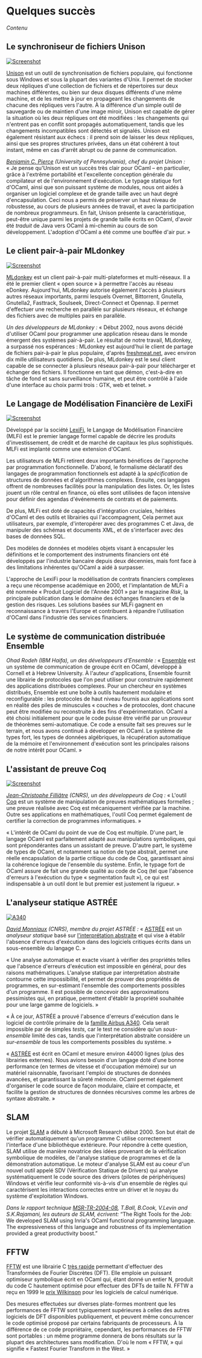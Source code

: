 <!-- ((! set title Quelques succès !)) ((! set learn !)) -->

# Quelques succès
*Contenu*

## Le synchroniseur de fichiers Unison
[<img src='/img/unison-thumb.jpg' alt='Screenshot'  title='Screenshot of Unison&#39;s main window' />](/img/unison.png)

[Unison](http://www.cis.upenn.edu/%7Ebcpierce/unison/) est un outil de
synchronisation de fichiers populaire, qui fonctionne sous Windows et
sous la plupart des variantes d'Unix. Il permet de stocker deux
répliques d'une collection de fichiers et de répertoires sur deux
machines différentes, ou bien sur deux disques différents d'une même
machine, et de les mettre à jour en propageant les changements de
chacune des répliques vers l'autre. À la différence d'un simple outil de
sauvegarde ou de maintien d'une image miroir, Unison est capable de
gérer la situation où les deux répliques ont été modifiées : les
changements qui n'entrent pas en conflit sont propagés automatiquement,
tandis que les changements incompatibles sont détectés et signalés.
Unison est également résistant aux échecs : il prend soin de laisser les
deux répliques, ainsi que ses propres structures privées, dans un état
cohérent à tout instant, même en cas d'arrêt abrupt ou de panne de
communication.

*[Benjamin C. Pierce](http://www.cis.upenn.edu/%7Ebcpierce/) (University
of Pennsylvania), chef du projet Unison :* « Je pense qu'Unison est un
succès très clair pour OCaml – en particulier, grâce à l'extrême
portabilité et l'excellente conception générale du compilateur et de
l'environnement d'exécution. Le typage statique fort d'OCaml, ainsi que
son puissant système de modules, nous ont aidés à organiser un logiciel
complexe et de grande taille avec un haut degré d'encapsulation. Ceci
nous a permis de préserver un haut niveau de robustesse, au cours de
plusieurs années de travail, et avec la participation de nombreux
programmeurs. En fait, Unison présente la caractéristique, peut-être
unique parmi les projets de grande taille écrits en OCaml, d'avoir été
*traduit* de Java vers OCaml à mi-chemin au cours de son développement.
L'adoption d'OCaml a été comme une bouffée d'air pur. »

## Le client pair-à-pair MLdonkey
[<img src='/img/mldonkey-thumb.jpg' alt='Screenshot'  title='Screenshot of one of MLdonkey&#39;s windows' />](/img/mldonkey.jpg)

[MLdonkey](http://mldonkey.sourceforge.net/Main_Page) est un client
pair-à-pair multi-plateformes et multi-réseaux. Il a été le premier
client « open source » à permettre l'accès au réseau eDonkey.
Aujourd'hui, MLdonkey autorise également l'accès à plusieurs autres
réseaux importants, parmi lesquels Overnet, Bittorrent, Gnutella,
Gnutella2, Fasttrack, Soulseek, Direct-Connect et Opennap. Il permet
d'effectuer une recherche en parallèle sur plusieurs réseaux, et échange
des fichiers avec de multiples pairs en parallèle.

*Un des développeurs de MLdonkey :* « Début 2002, nous avons décidé
d'utiliser OCaml pour programmer une application réseau dans le monde
émergent des systèmes pair-à-pair. Le résultat de notre travail,
MLdonkey, a surpassé nos espérances : MLdonkey est aujourd'hui le client
de partage de fichiers pair-à-pair le plus populaire, d'après
[freshmeat.net](http://freshmeat.net/), avec environ dix mille
utilisateurs quotidiens. De plus, MLdonkey est le seul client capable de
se connecter à plusieurs réseaux pair-à-pair pour télécharger et
échanger des fichiers. Il fonctionne en tant que démon, c'est-à-dire en
tâche de fond et sans surveillance humaine, et peut être contrôlé à
l'aide d'une interface au choix parmi trois : GTK, web et telnet. »

## Le Langage de Modélisation Financière de LexiFi
[<img src='/img/lexifi-thumb.png' alt='Screenshot'  title='A report produced by LexiFi software' />](/img/lexifi.png)

Développé par la société [LexiFi](http://www.lexifi.com/), le Langage de
Modélisation Financière (MLFi) est le premier langage formel capable de
décrire les produits d'investissement, de crédit et de marché de
capitaux les plus sophistiqués. MLFi est implanté comme une extension
d'OCaml.

Les utilisateurs de MLFi retirent deux importants bénéfices de
l'approche par programmation fonctionnelle. D'abord, le formalisme
déclaratif des langages de programmation fonctionnels est adapté à la
*spécification* de structures de données et d'algorithmes complexes.
Ensuite, ces langages offrent de nombreuses facilités pour la
manipulation des listes. Or, les listes jouent un rôle central en
finance, où elles sont utilisées de façon intensive pour définir des
agendas d'événements de contrats et de paiements.

De plus, MLFi est doté de capacités d'intégration cruciales, héritées
d'OCaml et des outils et librairies qui l'accompagnent, Cela permet aux
utilisateurs, par exemple, d'interopérer avec des programmes C et Java,
de manipuler des schémas et documents XML, et de s'interfacer avec des
bases de données SQL.

Des modèles de données et modèles objets visant à encapsuler les
définitions et le comportement des instruments financiers ont été
développés par l'industrie bancaire depuis deux décennies, mais font
face à des limitations inhérentes qu'OCaml a aidé à surpasser.

L'approche de LexiFi pour la modélisation de contrats financiers
complexes a reçu une récompense académique en 2000, et l'implantation de
MLFi a été nommée « Produit Logiciel de l'Année 2001 » par le magazine
*Risk*, la principale publication dans le domaine des échanges
financiers et de la gestion des risques. Les solutions basées sur MLFi
gagnent en reconnaissance à travers l'Europe et contribuent à répandre
l'utilisation d'OCaml dans l'industrie des services financiers.

## Le système de communication distribuée Ensemble
*Ohad Rodeh (IBM Haifa), un des développeurs d'Ensemble :*
« [Ensemble](http://dsl.cs.technion.ac.il/projects/Ensemble/) est un
système de communication de groupe écrit en OCaml, développé à Cornell
et à Hebrew University. À l'auteur d'applications, Ensemble fournit une
librairie de protocoles que l'on peut utiliser pour construire
rapidement des applications distribuées complexes. Pour un chercheur en
systèmes distribués, Ensemble est une boîte à outils hautement modulaire
et reconfigurable : les protocoles de haut niveau fournis aux
applications sont en réalité des piles de minuscules « couches » de
protocoles, dont chacune peut être modifiée ou reconstruite à des fins
d'expérimentation. OCaml a été choisi initialement pour que le code
puisse être vérifié par un prouveur de théorèmes semi-automatique. Ce
code a ensuite fait ses preuves sur le terrain, et nous avons continué à
développer en OCaml. Le système de types fort, les types de données
algébriques, la récupération automatique de la mémoire et
l'environnement d'exécution sont les principales raisons de notre
intérêt pour OCaml. »

## L'assistant de preuve Coq
[<img src='/img/coq-thumb.jpg' alt='Screenshot'  title='Screenshot of Coq&#39;s integrated development environment' />](/img/coq.jpg)

*[Jean-Christophe Filliâtre](http://www.lri.fr/%7Efilliatr/) (CNRS), un
des développeurs de Coq :* « L'outil [Coq](http://coq.inria.fr/) est un
système de manipulation de preuves mathématiques formelles ; une preuve
réalisée avec Coq est mécaniquement vérifiée par la machine. Outre ses
applications en mathématiques, l'outil Coq permet également de certifier
la correction de programmes informatiques. »

« L'intérêt de OCaml du point de vue de Coq est multiple. D'une part, le
langage OCaml est parfaitement adapté aux manipulations symboliques, qui
sont prépondérantes dans un assistant de preuve. D'autre part, le
système de types de OCaml, et notamment sa notion de type abstrait,
permet une réelle encapsulation de la partie critique du code de Coq,
garantissant ainsi la cohérence logique de l'ensemble du système. Enfin,
le typage fort de OCaml assure de fait une grande qualité au code de Coq
(tel que l'absence d'erreurs à l'exécution du type « segmentation
fault »), ce qui est indispensable à un outil dont le but premier est
justement la rigueur. »

## L'analyseur statique ASTRÉE
[<img src='/img/astree.gif' alt='A340'  title='ASTRÉE has been used to certify the Airbus A340 flight control software' />](http://www.airbus.com/product/a330_a340_backgrounder.asp)

*[David Monniaux](http://www-verimag.imag.fr/~monniaux/) (CNRS), membre
du projet ASTRÉE :* « [ASTRÉE](http://www.astree.ens.fr/) est un
*analyseur statique* basé sur [l&#39;interprétation
abstraite](http://www.di.ens.fr/%7Ecousot/aiintro.shtml) et qui vise à
établir l'absence d'erreurs d'exécution dans des logiciels critiques
écrits dans un sous-ensemble du langage C. »

« Une analyse automatique et exacte visant à vérifier des propriétés
telles que l'absence d'erreurs d'exécution est impossible en général,
pour des raisons mathématiques. L'analyse statique par interprétation
abstraite contourne cette impossibilité, et permet de prouver des
propriétés de programmes, en sur-estimant l'ensemble des comportements
possibles d'un programme. Il est possible de concevoir des
approximations pessimistes qui, en pratique, permettent d'établir la
propriété souhaitée pour une large gamme de logiciels. »

« À ce jour, ASTRÉE a prouvé l'absence d'erreurs d'exécution dans le
logiciel de contrôle primaire de la [famille Airbus
A340](http://www.airbus.com/product/a330_a340_backgrounder.asp). Cela
serait impossible par de simples *tests*, car le test ne considère qu'un
*sous-ensemble* limité des cas, tandis que l'interprétation abstraite
considère un *sur-ensemble* de tous les comportements possibles du
système. »

« [ASTRÉE](http://www.astree.ens.fr/) est écrit en OCaml et mesure
environ 44000 lignes (plus des librairies externes). Nous avions besoin
d'un langage doté d'une bonne performance (en termes de vitesse et
d'occupation mémoire) sur un matériel raisonnable, favorisant l'emploi
de structures de données avancées, et garantissant la sûreté mémoire.
OCaml permet également d'organiser le code source de façon modulaire,
claire et compacte, et facilite la gestion de structures de données
récursives comme les arbres de syntaxe abstraite. »

## SLAM
Le projet [SLAM](http://research.microsoft.com/en-us/projects/slam/) a
débuté à Microsoft Research début 2000. Son but était de vérifier
automatiquement qu'un programme C utilise correctement l'interface d'une
bibliothèque extérieure. Pour répondre à cette question, SLAM utilise de
manière novatrice des idées provenant de la vérification symbolique de
modèles, de l'analyse statique de programmes et de la démonstration
automatique. Le moteur d'analyse SLAM est au coeur d'un nouvel outil
appelé SDV (Vérification Statique de Drivers) qui analyse
systématiquement le code source des drivers (pilotes de périphériques)
Windows et vérifie leur conformité vis-à-vis d'un ensemble de règles qui
caractérisent les interactions correctes entre un driver et le noyau du
système d'exploitation Windows.

*Dans le rapport technique
[MSR-TR-2004-08](http://research.microsoft.com/apps/pubs/default.aspx?id=70038),
T.Ball, B.Cook, V.Levin and S.K.Rajamani, les auteurs de SLAM,
écrivent:* “The Right Tools for the Job: We developed SLAM using Inria's
OCaml functional programming language. The expressiveness of this
language and robustness of its implementation provided a great
productivity boost.”

## FFTW
[FFTW](http://www.fftw.org/) est une librairie C [très
rapide](http://www.fftw.org/benchfft/) permettant d'effectuer des
Transformées de Fourier Discrètes (DFT). Elle emploie un puissant
optimiseur symbolique écrit en OCaml qui, étant donné un entier N,
produit du code C hautement optimisé pour effectuer des DFTs de taille
N. FFTW a reçu en 1999 le [prix
Wilkinson](http://www.mcs.anl.gov/about-us/j-h-wilkinson-prize-numerical-software)
pour les logiciels de calcul numérique.

Des mesures effectuées sur diverses plate-formes montrent que les
performances de FFTW sont typiquement supérieures à celles des autres
logiciels de DFT disponibles publiquement, et peuvent même concurrencer
le code optimisé proposé par certains fabriquants de processeurs. À la
différence de ce code propriétaire, cependant, les performances de FFTW
sont portables : un même programme donnera de bons résultats sur la
plupart des architectures sans modification. D'où le nom « FFTW, » qui
signifie « Fastest Fourier Transform in the West. »


